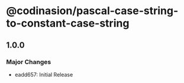 # @codinasion/pascal-case-string-to-constant-case-string

## 1.0.0

### Major Changes

- eadd657: Initial Release
